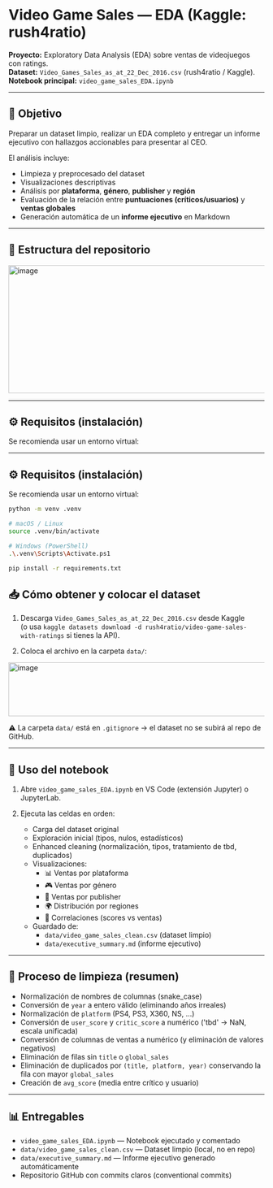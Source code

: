 # Video Game Sales — EDA (Kaggle: rush4ratio)

**Proyecto:** Exploratory Data Analysis (EDA) sobre ventas de videojuegos con ratings.  
**Dataset:** `Video_Games_Sales_as_at_22_Dec_2016.csv` (rush4ratio / Kaggle).  
**Notebook principal:** `video_game_sales_EDA.ipynb`

---

## 🎯 Objetivo
Preparar un dataset limpio, realizar un EDA completo y entregar un informe ejecutivo con hallazgos accionables para presentar al CEO.  

El análisis incluye:
- Limpieza y preprocesado del dataset
- Visualizaciones descriptivas
- Análisis por **plataforma**, **género**, **publisher** y **región**
- Evaluación de la relación entre **puntuaciones (críticos/usuarios)** y **ventas globales**
- Generación automática de un **informe ejecutivo** en Markdown

---

## 📂 Estructura del repositorio
<img width="773" height="252" alt="image" src="https://github.com/user-attachments/assets/6e3fb056-9d96-44e9-a9ab-1c3ce809eef6" />


---

## ⚙️ Requisitos (instalación)
Se recomienda usar un entorno virtual:

---

## ⚙️ Requisitos (instalación)

Se recomienda usar un entorno virtual:
```bash
python -m venv .venv

# macOS / Linux
source .venv/bin/activate

# Windows (PowerShell)
.\.venv\Scripts\Activate.ps1

pip install -r requirements.txt
```

## 📥 Cómo obtener y colocar el dataset

1. Descarga `Video_Games_Sales_as_at_22_Dec_2016.csv` desde Kaggle  
   (o usa `kaggle datasets download -d rush4ratio/video-game-sales-with-ratings` si tienes la API).

2. Coloca el archivo en la carpeta `data/`:
<img width="512" height="106" alt="image" src="https://github.com/user-attachments/assets/21de14d7-be8d-44f1-8e05-fa033e889839" />

⚠️ La carpeta `data/` está en `.gitignore` → el dataset no se subirá al repo de GitHub.

---

## 🚀 Uso del notebook

1. Abre `video_game_sales_EDA.ipynb` en VS Code (extensión Jupyter) o JupyterLab.

2. Ejecuta las celdas en orden:
   - Carga del dataset original
   - Exploración inicial (tipos, nulos, estadísticos)
   - Enhanced cleaning (normalización, tipos, tratamiento de tbd, duplicados)
   - Visualizaciones:
     - 📊 Ventas por plataforma
     - 🎮 Ventas por género
     - 🏢 Ventas por publisher
     - 🌍 Distribución por regiones
     - 🔗 Correlaciones (scores vs ventas)
   - Guardado de:
     - `data/video_game_sales_clean.csv` (dataset limpio)
     - `data/executive_summary.md` (informe ejecutivo)

---

## 🧹 Proceso de limpieza (resumen)

- Normalización de nombres de columnas (snake_case)
- Conversión de `year` a entero válido (eliminando años irreales)
- Normalización de `platform` (PS4, PS3, X360, NS, …)
- Conversión de `user_score` y `critic_score` a numérico ('tbd' → NaN, escala unificada)
- Conversión de columnas de ventas a numérico (y eliminación de valores negativos)
- Eliminación de filas sin `title` o `global_sales`
- Eliminación de duplicados por `(title, platform, year)` conservando la fila con mayor `global_sales`
- Creación de `avg_score` (media entre crítico y usuario)

---

## 📊 Entregables

- `video_game_sales_EDA.ipynb` — Notebook ejecutado y comentado
- `data/video_game_sales_clean.csv` — Dataset limpio (local, no en repo)
- `data/executive_summary.md` — Informe ejecutivo generado automáticamente
- Repositorio GitHub con commits claros (conventional commits)
